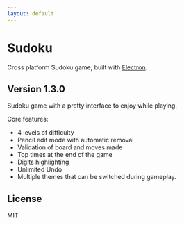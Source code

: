 ```yaml
---
layout: default
---
```


# Sudoku

Cross platform Sudoku game, built with [Electron](https://github.com/atom/electron).

## Version 1.3.0

Sudoku game with a pretty interface to enjoy while playing. 

Core features:

* 4 levels of difficulty
* Pencil edit mode with automatic removal
* Validation of board and moves made
* Top times at the end of the game
* Digits highlighting
* Unlimited Undo
* Multiple themes that can be switched during gameplay. 

## License

MIT
